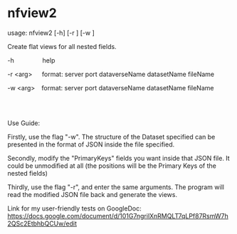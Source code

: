 # nfview2

usage: nfview2 [-h] [-r <arg>] [-w <arg>]

Create flat views for all nested fields.

-h   &emsp;&emsp;&emsp;&emsp;  help

-r \<arg\> &emsp;   format: server port dataverseName datasetName fileName
           
-w \<arg\> &ensp;  format: server port dataverseName datasetName fileName

<br /><br />

Use Guide:

Firstly, use the flag "-w". The structure of the Dataset specified can be presented in the format of JSON inside the file specified.

Secondly, modify the "PrimaryKeys" fields you want inside that JSON file. It could be unmodified at all (the positions will be the Primary Keys of the nested fields)

Thirdly, use the flag "-r", and enter the same arguments. The program will read the modified JSON file back and generate the views.

Link for my user-friendly tests on GoogleDoc: https://docs.google.com/document/d/101G7ngrilXnRMQLT7qLPf87RsmW7h2QSc2EtbhbQCUw/edit
